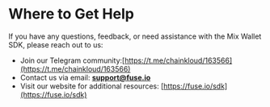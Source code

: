 # Where to Get Help

If you have any questions, feedback, or need assistance with the Mix Wallet SDK, please reach out to us:

* Join our Telegram community:[https://t.me/chainkloud/163566](https://t.me/chainkloud/163566)
* Contact us via email: [**support@fuse.io**](mailto:support@fuse.io)
* Visit our website for additional resources: [https://fuse.io/sdk](https://fuse.io/sdk)
